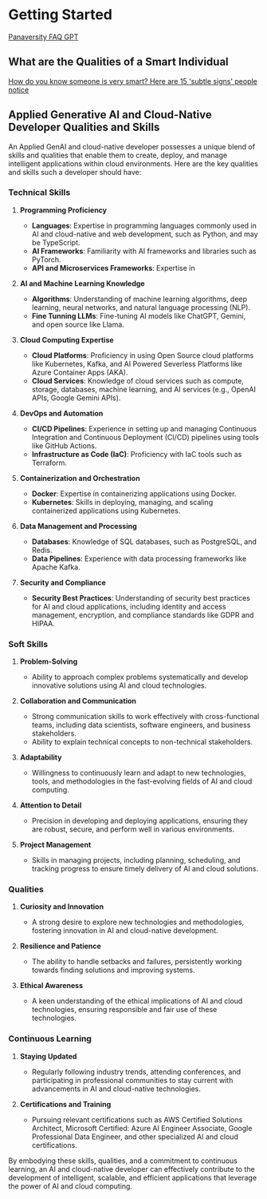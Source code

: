 # Getting Started

[Panaversity FAQ GPT](https://chatgpt.com/g/g-8pZgUnd82-panaversity-faq-gpt)

## What are the Qualities of a Smart Individual

[How do you know someone is very smart? Here are 15 'subtle signs' people notice](https://www.upworthy.com/how-do-you-know-someone-is-very-smart-here-are-15-subtle-signs-people-notice)

## Applied Generative AI and Cloud-Native Developer Qualities and Skills

An Applied GenAI and cloud-native developer possesses a unique blend of skills and qualities that enable them to create, deploy, and manage intelligent applications within cloud environments. Here are the key qualities and skills such a developer should have:

### Technical Skills

1. **Programming Proficiency**
   - **Languages**: Expertise in programming languages commonly used in AI and cloud-native and web development, such as Python, and may be TypeScript.
   - **AI Frameworks**: Familiarity with AI frameworks and libraries such as PyTorch.
   - **API and Microservices Frameworks**: Expertise in 

2. **AI and Machine Learning Knowledge**
   - **Algorithms**: Understanding of machine learning algorithms, deep learning, neural networks, and natural language processing (NLP).
   - **Fine Tunning LLMs**: Fine-tuning AI models like ChatGPT, Gemini, and open source like Llama.

3. **Cloud Computing Expertise**
   - **Cloud Platforms**: Proficiency in using Open Source cloud platforms like Kubernetes, Kafka, and AI Powered Severless Platforms like Azure Container Apps (AKA).
   - **Cloud Services**: Knowledge of cloud services such as compute, storage, databases, machine learning, and AI services (e.g., OpenAI APIs, Google Gemini APIs).

4. **DevOps and Automation**
   - **CI/CD Pipelines**: Experience in setting up and managing Continuous Integration and Continuous Deployment (CI/CD) pipelines using tools like GitHub Actions.
   - **Infrastructure as Code (IaC)**: Proficiency with IaC tools such as Terraform.

5. **Containerization and Orchestration**
   - **Docker**: Expertise in containerizing applications using Docker.
   - **Kubernetes**: Skills in deploying, managing, and scaling containerized applications using Kubernetes.

6. **Data Management and Processing**
   - **Databases**: Knowledge of SQL databases, such as PostgreSQL, and Redis.
   - **Data Pipelines**: Experience with data processing frameworks like Apache Kafka.

7. **Security and Compliance**
   - **Security Best Practices**: Understanding of security best practices for AI and cloud applications, including identity and access management, encryption, and compliance standards like GDPR and HIPAA.

### Soft Skills

1. **Problem-Solving**
   - Ability to approach complex problems systematically and develop innovative solutions using AI and cloud technologies.

2. **Collaboration and Communication**
   - Strong communication skills to work effectively with cross-functional teams, including data scientists, software engineers, and business stakeholders.
   - Ability to explain technical concepts to non-technical stakeholders.

3. **Adaptability**
   - Willingness to continuously learn and adapt to new technologies, tools, and methodologies in the fast-evolving fields of AI and cloud computing.

4. **Attention to Detail**
   - Precision in developing and deploying applications, ensuring they are robust, secure, and perform well in various environments.

5. **Project Management**
   - Skills in managing projects, including planning, scheduling, and tracking progress to ensure timely delivery of AI and cloud solutions.

### Qualities

1. **Curiosity and Innovation**
   - A strong desire to explore new technologies and methodologies, fostering innovation in AI and cloud-native development.

2. **Resilience and Patience**
   - The ability to handle setbacks and failures, persistently working towards finding solutions and improving systems.

3. **Ethical Awareness**
   - A keen understanding of the ethical implications of AI and cloud technologies, ensuring responsible and fair use of these technologies.

### Continuous Learning

1. **Staying Updated**
   - Regularly following industry trends, attending conferences, and participating in professional communities to stay current with advancements in AI and cloud-native technologies.

2. **Certifications and Training**
   - Pursuing relevant certifications such as AWS Certified Solutions Architect, Microsoft Certified: Azure AI Engineer Associate, Google Professional Data Engineer, and other specialized AI and cloud certifications.

By embodying these skills, qualities, and a commitment to continuous learning, an AI and cloud-native developer can effectively contribute to the development of intelligent, scalable, and efficient applications that leverage the power of AI and cloud computing.